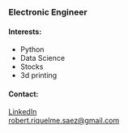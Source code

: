 ### Electronic Engineer

#### Interests: 
- Python
- Data Science
- Stocks 
- 3d printing

#### Contact:
[LinkedIn](https://www.linkedin.com/in/roberto-riquelme-a91b38125)<br>
robert.riquelme.saez@gmail.com

